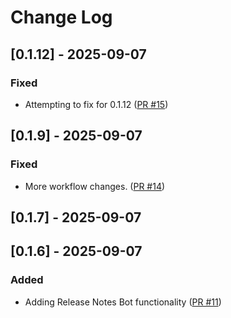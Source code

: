 # Change Log

## [0.1.12] - 2025-09-07

### Fixed

- Attempting to fix for 0.1.12 ([PR #15](https://github.com/redvers/jndi-file-scanner/pull/15))

## [0.1.9] - 2025-09-07

### Fixed

- More workflow changes. ([PR #14](https://github.com/redvers/jndi-file-scanner/pull/14))

## [0.1.7] - 2025-09-07

## [0.1.6] - 2025-09-07

### Added

- Adding Release Notes Bot functionality ([PR #11](https://github.com/redvers/jndi-file-scanner/pull/11))

